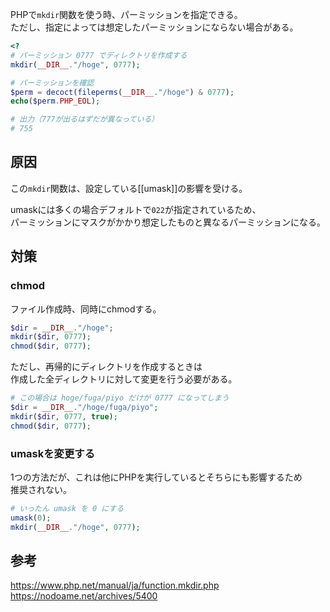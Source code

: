 PHPで`mkdir`関数を使う時、パーミッションを指定できる。  
ただし、指定によっては想定したパーミッションにならない場合がある。
```php
<?
# パーミッション 0777 でディレクトリを作成する
mkdir(__DIR__."/hoge", 0777);

# パーミッションを確認
$perm = decoct(fileperms(__DIR__."/hoge") & 0777);
echo($perm.PHP_EOL);

# 出力（777が出るはずだが異なっている）
# 755
```

## 原因
この`mkdir`関数は、設定している[[umask]]の影響を受ける。

umaskには多くの場合デフォルトで`022`が指定されているため、  
パーミッションにマスクがかかり想定したものと異なるパーミッションになる。

## 対策
### chmod
ファイル作成時、同時にchmodする。
```php
$dir = __DIR__."/hoge";
mkdir($dir, 0777);
chmod($dir, 0777);
```

ただし、再帰的にディレクトリを作成するときは  
作成した全ディレクトリに対して変更を行う必要がある。
```php
# この場合は hoge/fuga/piyo だけが 0777 になってしまう
$dir = __DIR__."/hoge/fuga/piyo";
mkdir($dir, 0777, true);
chmod($dir, 0777);
```

### umaskを変更する
1つの方法だが、これは他にPHPを実行しているとそちらにも影響するため  
推奨されない。
```php
# いったん umask を 0 にする
umask(0);
mkdir(__DIR__."/hoge", 0777);
```

## 参考
https://www.php.net/manual/ja/function.mkdir.php  
https://nodoame.net/archives/5400